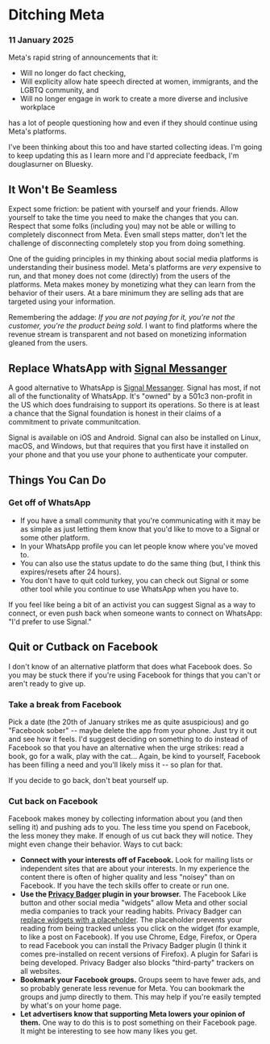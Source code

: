# Ditching Meta

### 11 January 2025

Meta's rapid string of announcements that it:

* Will no longer do fact checking,
* Will explicity allow hate speech directed at women, immigrants, and the LGBTQ community, and
* Will no longer engage in work to create a more diverse and inclusive workplace

has a lot of people questioning how and even if they should continue using Meta's platforms.

I've been thinking about this too and have started collecting ideas. I'm going to keep updating this as I learn more and I'd appreciate feedback, I'm douglasurner on Bluesky.

## It Won't Be Seamless

Expect some friction: be patient with yourself and your friends. Allow yourself to take the time you need to make the changes that you can. Respect that some folks (including you) may not be able or willing to completely disconnect from Meta. Even small steps matter, don't let the challenge of disconnecting completely stop you from doing something.

One of the guiding principles in my thinking about social media platforms is understanding their business model. Meta's platforms are *very* expensive to run, and that money does not come (directly) from the users of the platforms. Meta makes money by monetizing what they can learn from the behavior of their users. At a bare minimum they are selling ads that are targeted using your information.

Remembering the addage: *If you are not paying for it, you're not the customer, you're the product being sold.* I want to find platforms where the revenue stream is transparent and not based on monetizing information gleaned from the users.

## Replace WhatsApp with [Signal Messanger](https://signal.org)

A good alternative to WhatsApp is [Signal Messanger](https://signal.org). Signal has most, if not all of the functionality of WhatsApp. It's "owned" by a 501c3 non-profit in the US which does fundraising to support its operations. So there is at least a chance that the Signal foundation is honest in their claims of a commitment to private communitcation.

Signal is available on iOS and Android. Signal can also be installed on Linux, macOS, and Windows, but that requires that you first have it installed on your phone and that you use your phone to authenticate your computer.

## Things You Can Do

### Get off of WhatsApp

* If you have a small community that you're communicating with it may be as simple as just letting them know that you'd like to move to a Signal or some other platform.
* In your WhatsApp profile you can let people know where you've moved to.
* You can also use the status update to do the same thing (but, I think this expires/resets after 24 hours).
* You don't have to quit cold turkey, you can check out Signal or some other tool while you continue to use WhatsApp when you have to.

If you feel like being a bit of an activist you can suggest Signal as a way to connect, or even push back when someone wants to connect on WhatsApp: "I'd prefer to use Signal."

## Quit or Cutback on Facebook

I don't know of an alternative platform that does what Facebook does. So you may be stuck there if you're using Facebook for things that you can't or aren't ready to give up.

### Take a break from Facebook

Pick a date (the 20th of January strikes me as quite asuspicious) and go "Facebook sober" -- maybe delete the app from your phone. Just try it out and see how it feels. I'd suggest deciding on something to do instead of Facebook so that you have an alternative when the urge strikes: read a book, go for a walk, play with the cat... Again, be kind to yourself, Facebook has been filling a need and you'll likely miss it -- so plan for that.

If you decide to go back, don't beat yourself up.

### Cut back on Facebook

Facebook makes money by collecting information about you (and then selling it) and pushing ads to you. The less time you spend on Facebook, the less money they make. If enough of us cut back they will notice. They might even change their behavior. Ways to cut back:

* **Connect with your interests off of Facebook.** Look for mailing lists or independent sites that are about your interests. In my experience the content there is often of higher quality and less "noisey" than on Facebook. If you have the tech skills offer to create or run one.
* **Use the [Privacy Badger](https://privacybadger.org) plugin in your browser.** The Facebook Like button and other social media "widgets" allow Meta and other social media companies to track your reading habits. Privacy Badger can [replace widgets with a placeholder](https://www.eff.org/deeplinks/2024/01/privacy-badger-puts-you-control-widgets). The placeholder prevents your reading from being tracked unless you click on the widget (for example, to like a post on Facebook). If you use Chrome, Edge, Firefox, or Opera to read Facebook you can install the Privacy Badger plugin (I think it comes pre-installed on recent versions of Firefox). A plugin for Safari is being developed. Privacy Badger also blocks "third-party" trackers on all websites.
* **Bookmark your Facebook groups.** Groups seem to have fewer ads, and so probably generate less revenue for Meta. You can bookmark the groups and jump directly to them. This may help if you're easily tempted by what's on your home page.
* **Let advertisers know that supporting Meta lowers your opinion of them.** One way to do this is to post something on their Facebook page. It might be interesting to see how many likes you get.
